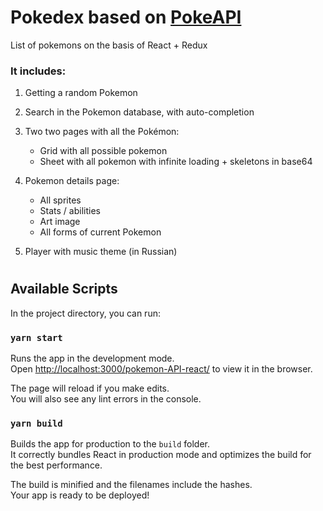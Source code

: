 # Pokedex based on [PokeAPI](https://github.com/PokeAPI/pokeapi)

List of pokemons on the basis of React + Redux

### It includes:

1. Getting a random Pokemon
2. Search in the Pokemon database, with auto-completion
3. Two two pages with all the Pokémon:

   - Grid with all possible pokemon
   - Sheet with all pokemon with infinite loading + skeletons in base64

4. Pokemon details page:

   - All sprites
   - Stats / abilities
   - Art image
   - All forms of current Pokemon

5. Player with music theme (in Russian)

#

## Available Scripts

In the project directory, you can run:

### `yarn start`

Runs the app in the development mode.<br>
Open [http://localhost:3000/pokemon-API-react/](http://localhost:3000/pokemon-API-react/) to view it in the browser.

The page will reload if you make edits.<br>
You will also see any lint errors in the console.

### `yarn build`

Builds the app for production to the `build` folder.<br>
It correctly bundles React in production mode and optimizes the build for the best performance.

The build is minified and the filenames include the hashes.<br>
Your app is ready to be deployed!
